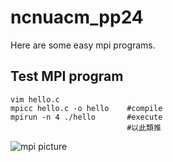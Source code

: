 # ncnuacm_pp24
Here are some easy mpi programs.
## Test MPI program
```
vim hello.c
mpicc hello.c -o hello    #compile
mpirun -n 4 ./hello       #execute
                          #以此類推
```
![mpi picture](https://encrypted-tbn0.gstatic.com/images?q=tbn:ANd9GcRcwYMKrYvrZXqFw-vGjugMe0rvbzei6jz7bA&s)
